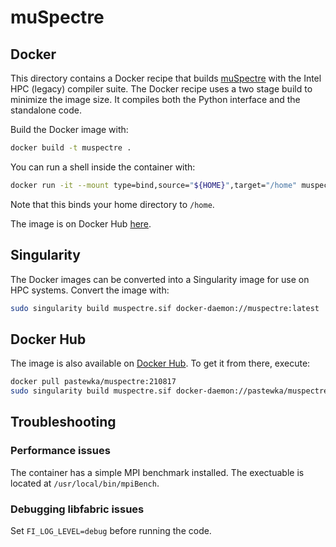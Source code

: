 # muSpectre

## Docker

This directory contains a Docker recipe that builds [muSpectre](https://gitlab.com/muspectre/muspectre) with the Intel HPC (legacy) compiler suite. The Docker recipe uses a two stage build to minimize the image size. It compiles both the Python interface and the standalone code.

Build the Docker image with:
```bash
docker build -t muspectre .
```

You can run a shell inside the container with:
```bash
docker run -it --mount type=bind,source="${HOME}",target="/home" muspectre /bin/bash
```
Note that this binds your home directory to `/home`.

The image is on Docker Hub [here](https://hub.docker.com/repository/docker/pastewka/muspectre).

## Singularity

The Docker images can be converted into a Singularity image for use on HPC systems. Convert the image with:
```bash
sudo singularity build muspectre.sif docker-daemon://muspectre:latest
```

## Docker Hub

The image is also available on [Docker Hub](https://hub.docker.com). To get it from there, execute:
```bash
docker pull pastewka/muspectre:210817
sudo singularity build muspectre.sif docker-daemon://pastewka/muspectre:210817
```

## Troubleshooting

### Performance issues

The container has a simple MPI benchmark installed. The exectuable is located at `/usr/local/bin/mpiBench`.

### Debugging libfabric issues

Set `FI_LOG_LEVEL=debug` before running the code.
